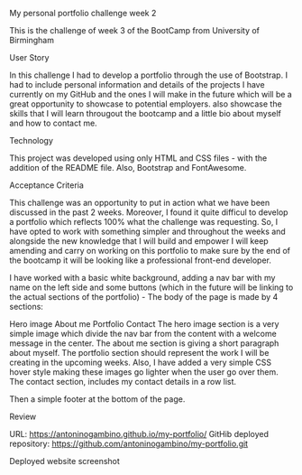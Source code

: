 My personal portfolio challenge week 2

This is the challenge of week 3 of the BootCamp from University of Birmingham

User Story

In this challenge I had to develop a portfolio through the use of Bootstrap. I had to include personal information and details of the projects I have currently on my GitHub and the ones I will make in the future which will be a great opportunity to showcase to potential employers. also showcase the skills that I will learn througout the bootcamp and a little bio about myself and how to contact me.

Technology

This project was developed using only HTML and CSS files - with the addition of the README file. Also, Bootstrap and FontAwesome.

Acceptance Criteria

This challenge was an opportunity to put in action what we have been discussed in the past 2 weeks. Moreover, I found it quite difficul to develop a portfolio which reflects 100% what the challenge was requesting. So, I have opted to work with something simpler and throughout the weeks and alongside the new knowledge that I will build and empower I will keep amending and carry on working on this portfolio to make sure by the end of the bootcamp it will be looking like a professional front-end developer.

I have worked with a basic white background, adding a nav bar with my name on the left side and some buttons (which in the future will be linking to the actual sections of the portfolio) - The body of the page is made by 4 sections:

Hero image
About me
Portfolio
Contact
The hero image section is a very simple image which divide the nav bar from the content with a welcome message in the center. The about me section is giving a short paragraph about myself. The portfolio section should represent the work I will be creating in the upcoming weeks. Also, I have added a very simple CSS hover style making these images go lighter when the user go over them. The contact section, includes my contact details in a row list.

Then a simple footer at the bottom of the page.

Review

URL: https://antoninogambino.github.io/my-portfolio/ GitHib deployed repository: https://github.com/antoninogambino/my-portfolio.git

Deployed website screenshot
